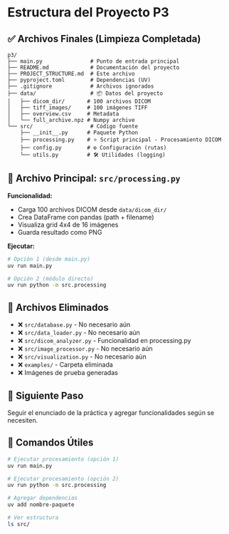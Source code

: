 # Estructura del Proyecto P3

## ✅ Archivos Finales (Limpieza Completada)

```
p3/
├── main.py               # Punto de entrada principal
├── README.md             # Documentación del proyecto
├── PROJECT_STRUCTURE.md  # Este archivo
├── pyproject.toml        # Dependencias (UV)
├── .gitignore            # Archivos ignorados
├── data/                 # 📦 Datos del proyecto
│   ├── dicom_dir/       # 100 archivos DICOM
│   ├── tiff_images/     # 100 imágenes TIFF
│   ├── overview.csv     # Metadata
│   └── full_archive.npz # Numpy archive
└── src/                  # Código fuente
    ├── __init__.py      # Paquete Python
    ├── processing.py    # ⭐ Script principal - Procesamiento DICOM
    ├── config.py        # ⚙️ Configuración (rutas)
    └── utils.py         # 🛠️ Utilidades (logging)
```

## 🎯 Archivo Principal: `src/processing.py`

**Funcionalidad:**
- Carga 100 archivos DICOM desde `data/dicom_dir/`
- Crea DataFrame con pandas (path + filename)
- Visualiza grid 4x4 de 16 imágenes
- Guarda resultado como PNG

**Ejecutar:**
```bash
# Opción 1 (desde main.py)
uv run main.py

# Opción 2 (módulo directo)
uv run python -m src.processing
```

## 📁 Archivos Eliminados

- ❌ `src/database.py` - No necesario aún
- ❌ `src/data_loader.py` - No necesario aún
- ❌ `src/dicom_analyzer.py` - Funcionalidad en processing.py
- ❌ `src/image_processor.py` - No necesario aún
- ❌ `src/visualization.py` - No necesario aún
- ❌ `examples/` - Carpeta eliminada
- ❌ Imágenes de prueba generadas

## 🚀 Siguiente Paso

Seguir el enunciado de la práctica y agregar funcionalidades según se necesiten.

## 📝 Comandos Útiles

```bash
# Ejecutar procesamiento (opción 1)
uv run main.py

# Ejecutar procesamiento (opción 2)
uv run python -m src.processing

# Agregar dependencias
uv add nombre-paquete

# Ver estructura
ls src/
```
